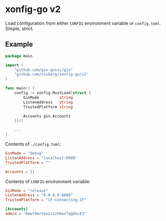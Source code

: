 # xonfig-go v2

Load configuration from either `CONFIG` environment variable or `config.toml`.
Simple, strict.

## Example

```go
package main

import (
	"github.com/gin-gonic/gin"
	"github.com/nixberg/xonfig-go/v2"
)

func main() {
	config := xonfig.MustLoad[struct {
		GinMode         string
		ListenAddress   string
		TrustedPlatform string

		Accounts gin.Accounts
	}]()

	...
}
```

Contents of `./config.toml`:

```toml
GinMode = "debug"
ListenAddress = "localhost:8080"
TrustedPlatform = ""

Accounts = {}
```

Contents of `CONFIG` environment variable:

```toml
GinMode = "release"
ListenAddress = "0.0.0.0:8080"
TrustedPlatform = "CF-Connecting-IP"

[Accounts]
admin = "8mwf9mrtbu2z2zhbec7qg6kc63"
```
